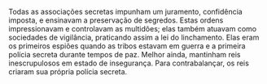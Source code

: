 ﻿Todas as associações secretas impunham um juramento, confidência imposta, e ensinavam a preservação de segredos. Estas ordens impressionavam e controlavam as multidões; elas também atuavam como sociedades de vigilância, praticando assim a lei do linchamento. Elas eram os primeiros espiões quando as tribos estavam em guerra e a primeira polícia secreta durante tempos de paz. Melhor ainda, mantinham reis inescrupulosos em estado de insegurança. Para contrabalançar, os reis criaram sua própria polícia secreta.